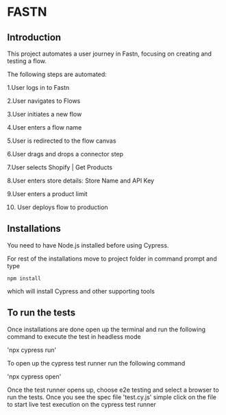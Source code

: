 # FASTN

## Introduction
This project automates a user journey in Fastn, focusing on creating and testing a flow. 

The following steps are automated:

1.User logs in to Fastn

2.User navigates to Flows

3.User initiates a new flow

4.User enters a flow name

5.User is redirected to the flow canvas

6.User drags and drops a connector step

7.User selects Shopify | Get Products

8.User enters store details: Store Name and API Key

9.User enters a product limit

10. User deploys flow to production

## Installations

You need to have Node.js installed before using Cypress.

For rest of the installations move to project folder in command prompt and type

`npm install`

which will install Cypress and other supporting tools

## To run the tests

Once installations are done open up the terminal and run the following command to execute the test in headless mode

'npx cypress run'

To open up the cypress test runner run the following command

'npx cypress open'

Once the test runner opens up, choose e2e testing and select a browser to run the tests. Once you see the spec file 'test.cy.js' simple click on the file to start live test execution on the cypress test runner
